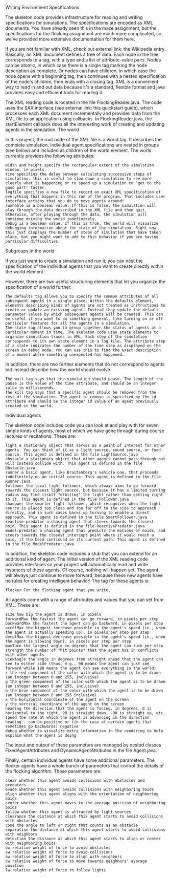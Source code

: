 Writing Environment Specifications

The skeleton code provides infrastructure for reading and writing specifications for simulations. The specifications are encoded as XML documents. You have already seen this in the maze assignment, but the specifications for the flocking assignment are much more complicated, so we've provided more extensive documentation for them here.

If you are not familiar with XML, check out external link: the Wikipedia entry. Basically, an XML document defines a tree of data. Each node in the tree corresponds to a tag, with a type and a list of attribute-value pairs. Nodes can be atomic, in which case there is a single tag marking the node description as complete. Or nodes can have children, in which case the node opens with a beginning tag, then continues with a nested specification of the node's children, then ends with a closing tag. XML is a convenient way to read in and out data because it's a standard, flexible format and java provides easy and efficient tools for reading it.

The XML reading code is located in the file FlockingReader.java. The code uses the SAX interface (see external link: this quickstart guide), which processes each XML document incrementally and provides data from the XML file to an application using callbacks. In FlockingReader.java, the startElement callback does all the interesting work of creating and updating agents in the simulation.
The world

In this project, the root node of the XML file is a world tag. It describes the complete simulation. Individual agent specifications are nested in groups (see below) and included as children of the world element. The world currently provides the following attributes:

    width and height specify the rectangular extent of the simulation window, in pixels.
    time specifies the delay between calculating successive steps of simulation. this is useful to slow down a simulation to see more clearly what is happening or to speed up a simulation to "get to the good part" faster.
    logfile specifies a new file to record an exact XML specification of everything that happens in this run of the program. That includes user interface actions that you do to move agents around!
    runnable is a boolean value. If this is false, the simulation will play through the data described in the XML file and then quit. Otherwise, after playing through the data, the simulation will continue driving the world indefinitely.
    debug is a boolean value. If this is true, the world will visualize debugging information about the state of the simulation. Right now this just displays the number of steps of simulation that have taken place, but you might want to add to this behavior if you are having particular difficulties.

Subgroups in the world

If you just want to create a simulation and run it, you can nest the specification of the individual agents that you want to create directly within the world element.

However, there are two useful structuring elements that let you organize the specification of a world further.

    The defaults tag allows you to specify the common attributes of all subsequent agents in a single place. Within the defaults element, elements describing kinds of agents are not treated as instructions to create or update an existing agent. Instead they update the default parameter values by which subsequent agents will be created. This can be useful if you want to do something general, like turning on or off particular features for all the agents in a simulation.
    The state tag allows you to group together the status of agents at a particular moment in time. The skeleton code uses state elements to organize simulation traces in XML. Each step of the simulation corresponds to its own state element in a log file. The attribute step of a state indicates the number of the time step as displayed on the screen in debug mode. You can use this to find the exact description of a moment where something unexpected has happened.

In addition, there are two further elements that do not correspond to agents but instead describe how the world should evolve.

    The wait tag says that the simulation should pause. The length of the pause is the value of the time attribute, and should be an integer value in milliseconds.
    The kill tag says that a specific agent should be removed from the rest of the simulation. The agent to remove is specified by the id attribute and should be the integer id value of an agent previously created in the world.

Individual agents

The skeleton code includes code you can look at and play with for seven simple kinds of agents, most of which we have gone through during course lectures or recitations. These are:

    light a stationary object that serves as a point of interest for other agents. You can think of it as a light source, sound source, or food source. This agent is defined in the file LightSource.java
    obstacle a stationary object that other agents cannot pass through but will instead collide with. This agent is defined in the file Obstacle.java
    runner a basic agent, like Braitenberg's vehicle one, that proceeds indefinitely on an initial course. This agent is defined in the file Runner.java
    follower the local light follower, which always aims to go forward towards the closest light source, but because it has a limited turning radius may find itself "orbiting" the light rather than getting right to it. This agent is defined in the file Follower.java
    shadower the smarter light follower, which recognizes when the light source is placed too close and too far off to the side to approach directly, and in such cases backs up turning to enable a direct approach. This agent is defined in the file SmartFollower.java
    reactive-predator a chasing agent that steers towards the closest boid. This agent is defined in the file ReactivePredator.java
    model-predator a chasing agent that predicts the motions of boids, and steers towards the closest intercept point where it would reach a boid, if the boid continued on its current path. This agent is defined in the file ModelPredator.java

In addition, the skeleton code includes a stub that you can extend for an additional kind of agent. The initial version of the XML reading code provides interfaces so your project will automatically read and write instances of these agents. Of course, nothing will happen yet! The agent will always just continue to move forward, because these new agents have no rules for creating intelligent behavior! The tag for these agents is:

    flocker For the flocking agent that you write.

All agents come with a range of attributes and values that you can set from XML. These are:

    size how big the agent is drawn, in pixels
    forwardMax the fastest the agent can go forward, in pixels per step
    backwardMax the fastest the agent can go backward, in pixels per step
    accelMax the biggest increase possible in the agent's speed (ie., when the agent is actually speeding up), in pixels per step per step
    decelMax the biggest decrease possible in the agent's speed (ie., when the agent is slowing down), in pixels per step per step
    maxTurn the largest angle in degrees that the agent can turn per step
    strength the number of "hit points" that the agent has in conflicts with other agents
    viewAngle the angle in degrees from straight ahead that the agent can see to either side (thus, e.g., 90 means the agent can just see forward while 180 means the agent can see everything in the world)
    r the red component of the color with which the agent is to be drawn (an integer between 0 and 255, inclusive)
    g the green component of the color with which the agent is to be drawn (an integer between 0 and 255, inclusive)
    b the blue component of the color with which the agent is to be drawn (an integer between 0 and 255 inclusive)
    x the horizontal coordinate of the agent on the screen
    y the vertical coordinate of the agent on the screen
    heading the direction that the agent is facing, in degrees, 0 is horizontal to the right, 90 is straight down, -90 is straight up, etc.
    speed the rate at which the agent is advancing in the direction heading - can be positive or (in the case of certain agents that sometimes go backwards) negative
    debug whether to visualize extra information in the rendering to help explain what the agent is doing

The input and output of these parameters are managed by nested classes FixedAgentAttributes and DynamicAgentAttributes in the file Agent.java.

Finally, certain individual agents have some additional parameters. The flocker agents have a whole bunch of parameters that control the details of the flocking algorithm. These parameters are:

    clear whether this agent avoids collisions with obstacles and predators
    evade whether this agent avoids collisions with neighboring boids
    align whether this agent aligns with the orientation of neighboring boids
    center whether this agent moves to the average position of neighboring boids
    follow whether this agent is attracted by light sources
    clearance the distance at which this agent starts to avoid collisions with obstacles
    cone the angle to left or right that counts as an obstacle
    separation the distance at which this agent starts to avoid collisions with neighbors
    detection the distance at which this agent starts to align or center with neighboring boids
    ow relative weight of force to avoid obstacles
    sw relative weight of force to avoid collisions
    aw relative weight of force to align with neighbors
    cw relative weight of force to move towards neighbors' average position
    lw relative weight of force to follow lights
